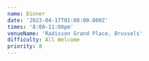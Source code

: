 ```yaml
---
name: Dinner
date: '2023-04-17T01:00:00.000Z'
times: '8:00-11:00pm'
venueName: 'Radisson Grand Place, Brussels'
difficulty: All Welcome
priority: 8
---
```




